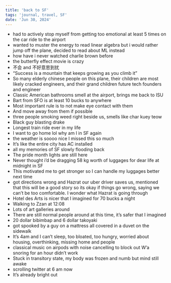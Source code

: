 ```yaml
---
title: 'back to SF'
tags: 'journal, travel, SF'
date: 'Jun 30, 2024'
---
```


- had to actively stop myself from getting too emotional at least 5 times on the car ride to the airport
- wanted to muster the energy to read linear algebra but i would rather jump off the plane, decided to read about ML instead
- how have i never watched charlie brown before
- the butterfly effect movie is crazy
- 不会 and 不好意思到扰
- “Success is a mountain that keeps growing as you climb it”
- So many elderly chinese people on this plane, their children are most likely cracked engineers, and their grand children future tech founders and engineer
- Classic American bathrooms smell at the airport, brings me back to ISU
- Bart from SFO is at least 10 bucks to anywhere
- Most important rule is to not make eye contact with them
- And move away from them if possible
- three people smoking weed right beside us, smells like char kuey teow
- Black guy blasting drake
- Longest train ride ever in my life
- I want to go home lol why am I in SF again
- the weather is soooo nice I missed this so much
- It’s like the entire city has AC installed
- all my memories of SF slowly flooding back
- The pride month lights are still here
- Never thought i’d be dragging 58 kg worth of luggages for dear life at midnight in SF
- This motivated me to get stronger so I can handle my luggages better next time
- got directions wrong and Hazrat our uber driver saves us, mentioned that this will be a good story so its okay if things go wrong, saying we can’t be too comfortable. I wonder what Hazrat is going through
- Hotel des Arts is nicer that I imagined for 70 bucks a night
- Walking to Zzan at 12:08
- Lots of art galleries around
- There are still normal people around at this time, it’s safer that I imagined
- 20 dollar bibimbap and 6 dollar takoyaki
- got spooked by a guy on a mattress all covered in a duvet on the sidewalk
- It’s 4am and I can’t sleep, too bloated, too hungry, worried about housing, overthinking, missing home and people
- classical music on airpods with noise cancelling to block out W’a snoring for an hour didn’t work
- Stuck in transitory state, my body was frozen and numb but mind still awake
- scrolling twitter at 6 am now
- It’s already bright out
